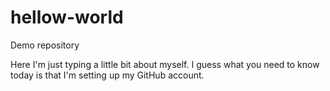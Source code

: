 # hellow-world
Demo repository

Here I'm just typing a little bit about myself. I guess what you need to know today is that I'm setting up my GitHub account.
